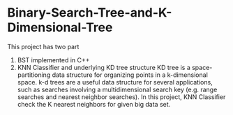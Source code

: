 # Binary-Search-Tree-and-K-Dimensional-Tree

This project has two part
1) BST implemented in C++
2) KNN Classifier and underlying KD tree structure
KD tree is a space-partitioning data structure for organizing points in a k-dimensional space. 
k-d trees are a useful data structure for several applications, such as searches involving a multidimensional search key 
(e.g. range searches and nearest neighbor searches).
In this project, KNN Classifier check the K nearest neighbors for given big data set.
